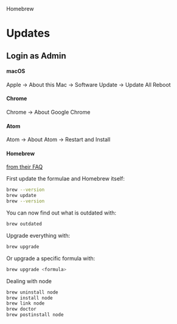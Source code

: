 Homebrew
# Updates

## Login as Admin

#### macOS

Apple -> About this Mac -> Software Update -> Update All
Reboot

#### Chrome

Chrome -> About Google Chrome

#### Atom

Atom -> About Atom -> Restart and Install

#### Homebrew

[from their FAQ](https://docs.brew.sh/FAQ.html)

First update the formulae and Homebrew itself:

```bash
brew --version
brew update
brew --version
```

You can now find out what is outdated with:

```bash
brew outdated
```

Upgrade everything with:

```bash
brew upgrade
```

Or upgrade a specific formula with:

```bash
brew upgrade <formula>
```

Dealing with node

```bash
brew uninstall node
brew install node
brew link node
brew doctor
brew postinstall node
```




